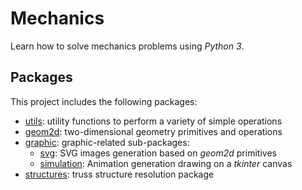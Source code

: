 # Mechanics

Learn how to solve mechanics problems using _Python 3_.

## Packages

This project includes the following packages:

- [utils](./utils/README.md): utility functions to perform a variety of simple operations
- [geom2d](./geom2d/README.md): two-dimensional geometry primitives and operations
- [graphic](./graphic/README.md): graphic-related sub-packages:
    - [svg](./graphic/svg/README.md): SVG images generation based on _geom2d_ primitives
    - [simulation](./graphic/simulation/README.md): Animation generation drawing on a _tkinter_ canvas
- [structures](./structures/README.md): truss structure resolution package

